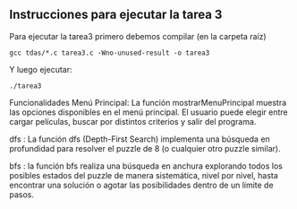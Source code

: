 ## Instrucciones para ejecutar la tarea 3
Para ejecutar la tarea3 primero debemos compilar (en la carpeta raíz)
````
gcc tdas/*.c tarea3.c -Wno-unused-result -o tarea3
````

Y luego ejecutar:
````
./tarea3
````

Funcionalidades Menú Principal: La función mostrarMenuPrincipal muestra las opciones disponibles en el menú principal. El usuario puede elegir entre cargar películas, buscar por distintos criterios y salir del programa.

dfs : La función dfs (Depth-First Search) implementa una búsqueda en profundidad para resolver el puzzle de 8 (o cualquier otro puzzle similar).

bfs : la función bfs realiza una búsqueda en anchura explorando todos los posibles estados del puzzle de manera sistemática, nivel por nivel, hasta encontrar una solución o agotar las posibilidades dentro de un límite de pasos.